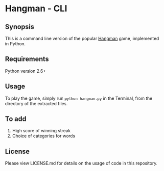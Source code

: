 <h1><b>Hangman - CLI</b></h1>

<h2><b>Synopsis</b></h2>

This is a command line version of the popular [Hangman](https://en.wikipedia.org/wiki/Hangman_(game)) game, implemented in Python.

<h2><b>Requirements</b></h2>

Python version 2.6+

<h2><b>Usage</b></h2>

To play the game, simply run `python hangman.py` in the Terminal, from the directory of the extracted files.

<h2><b>To add</b></h2>

1. High score of winning streak
2. Choice of categories for words

<h2><b>License</b></h2>

Please view LICENSE.md for details on the usage of code in this repository.
